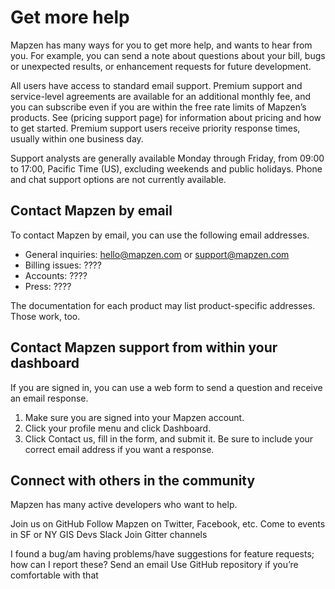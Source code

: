 # Get more help

Mapzen has many ways for you to get more help, and wants to hear from you. For example, you can send a note about questions about your bill, bugs or unexpected results, or enhancement requests for future development.

All users have access to standard email support. Premium support and service-level agreements are available for an additional monthly fee, and you can subscribe even if you are within the free rate limits of Mapzen’s products. See (pricing support page) for information about pricing and how to get started. Premium support users receive priority response times, usually within one business day.

Support analysts are generally available Monday through Friday, from 09:00 to 17:00, Pacific Time (US), excluding weekends and public holidays. Phone and chat support options are not currently available.

## Contact Mapzen by email

To contact Mapzen by email, you can use the following email addresses.

- General inquiries: hello@mapzen.com or support@mapzen.com
- Billing issues: ????
- Accounts: ????
- Press: ????

The documentation for each product may list product-specific addresses. Those work, too.

## Contact Mapzen support from within your dashboard

If you are signed in, you can use a web form to send a question and receive an email response.

1. Make sure you are signed into your Mapzen account.
2. Click your profile menu and click Dashboard.
3. Click Contact us, fill in the form, and submit it. Be sure to include your correct email address if you want a response.

## Connect with others in the community

Mapzen has many active developers who want to help.

Join us on GitHub
Follow Mapzen on Twitter, Facebook, etc.
Come to events in SF or NY
GIS Devs Slack
Join Gitter channels

I found a bug/am having problems/have suggestions for feature requests; how can I report these?
Send an email
Use GitHub repository if you’re comfortable with that
